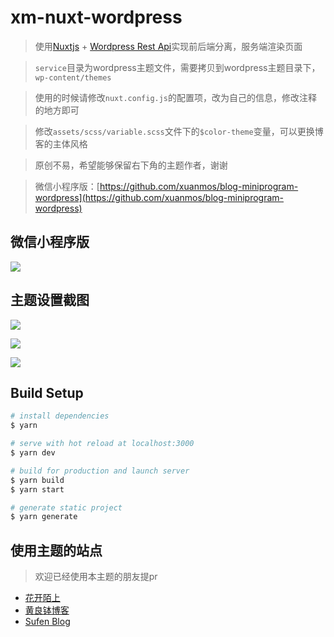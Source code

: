 # xm-nuxt-wordpress

> 使用[Nuxtjs](https://nuxtjs.org) + [Wordpress Rest Api](https://developer.wordpress.org/rest-api/)实现前后端分离，服务端渲染页面

> `service`目录为wordpress主题文件，需要拷贝到wordpress主题目录下，`wp-content/themes`

> 使用的时候请修改`nuxt.config.js`的配置项，改为自己的信息，修改注释的地方即可

> 修改`assets/scss/variable.scss`文件下的`$color-theme`变量，可以更换博客的主体风格

> 原创不易，希望能够保留右下角的主题作者，谢谢

> 微信小程序版：[https://github.com/xuanmos/blog-miniprogram-wordpress](https://github.com/xuanmos/blog-miniprogram-wordpress)

## 微信小程序版

![](https://upyun.xuanmo.xin/3490/20200622175708.jpg)

## 主题设置截图

![](https://upyun.xuanmo.xin/blog/xm-nuxt-wordpress-1.png)

![](https://upyun.xuanmo.xin/blog/xm-nuxt-wordpress-2.png)

![](https://upyun.xuanmo.xin/blog/xm-nuxt-wordpress-3.png)

## Build Setup

``` bash
# install dependencies
$ yarn

# serve with hot reload at localhost:3000
$ yarn dev

# build for production and launch server
$ yarn build
$ yarn start

# generate static project
$ yarn generate
```

## 使用主题的站点
> 欢迎已经使用本主题的朋友提pr

- [花开陌上](https://moshanghua.net)
- [黄良钵博客](https://huangliangbo.com)
- [Sufen Blog](https://blog.cm320.com)
